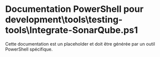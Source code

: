 # Documentation PowerShell pour development\tools\testing-tools\Integrate-SonarQube.ps1

Cette documentation est un placeholder et doit être générée par un outil PowerShell spécifique.
